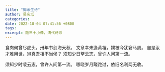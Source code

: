 ```yaml
---
title: "悔余生诗"
author: 吴庆坻
categories:
date: 2022-10-04 07:41:56 +0800
tags:
excerpt: 题三十小像，清代诗歌
---
```


食肉何曾尽虎头，卅年书剑海天秋。
文章幸未逢黄祖，襆被今犹窘马周。
自是汝才难用世，岂真吾相不当侯？
须知少日拏云志，曾许人间第一流。

须知少时凌云志，曾许人间第一流。
哪晓岁月蹉跎过，依旧名利两无收。












